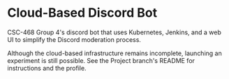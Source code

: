 # Cloud-Based Discord Bot
CSC-468 Group 4's discord bot that uses Kubernetes, Jenkins, and a web UI to simplify the Discord moderation process.

Although the cloud-based infrastructure remains incomplete, launching an experiment is still possible. See the Project branch's README for instructions and the profile.
